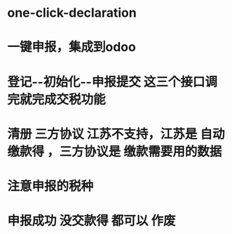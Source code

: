 # one-click-declaration
# 一键申报，集成到odoo
# 登记--初始化--申报提交   这三个接口调完就完成交税功能
# 清册 三方协议 江苏不支持，江苏是 自动缴款得 ，三方协议是 缴款需要用的数据
# 注意申报的税种
# 申报成功 没交款得 都可以 作废
 
